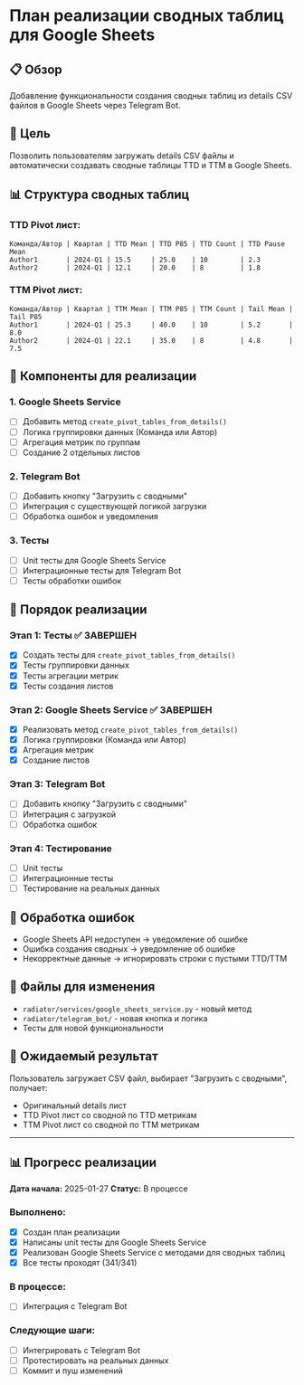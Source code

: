 # План реализации сводных таблиц для Google Sheets

## 📋 Обзор
Добавление функциональности создания сводных таблиц из details CSV файлов в Google Sheets через Telegram Bot.

## 🎯 Цель
Позволить пользователям загружать details CSV файлы и автоматически создавать сводные таблицы TTD и TTM в Google Sheets.

## 📊 Структура сводных таблиц

### TTD Pivot лист:
```
Команда/Автор | Квартал | TTD Mean | TTD P85 | TTD Count | TTD Pause Mean
Author1       | 2024-Q1 | 15.5     | 25.0    | 10        | 2.3
Author2       | 2024-Q1 | 12.1     | 20.0    | 8         | 1.8
```

### TTM Pivot лист:
```
Команда/Автор | Квартал | TTM Mean | TTM P85 | TTM Count | Tail Mean | Tail P85
Author1       | 2024-Q1 | 25.3     | 40.0    | 10        | 5.2       | 8.0
Author2       | 2024-Q1 | 22.1     | 35.0    | 8         | 4.8       | 7.5
```

## 🔧 Компоненты для реализации

### 1. Google Sheets Service
- [ ] Добавить метод `create_pivot_tables_from_details()`
- [ ] Логика группировки данных (Команда или Автор)
- [ ] Агрегация метрик по группам
- [ ] Создание 2 отдельных листов

### 2. Telegram Bot
- [ ] Добавить кнопку "Загрузить с сводными"
- [ ] Интеграция с существующей логикой загрузки
- [ ] Обработка ошибок и уведомления

### 3. Тесты
- [ ] Unit тесты для Google Sheets Service
- [ ] Интеграционные тесты для Telegram Bot
- [ ] Тесты обработки ошибок

## 📝 Порядок реализации

### Этап 1: Тесты ✅ ЗАВЕРШЕН
- [x] Создать тесты для `create_pivot_tables_from_details()`
- [x] Тесты группировки данных
- [x] Тесты агрегации метрик
- [x] Тесты создания листов

### Этап 2: Google Sheets Service ✅ ЗАВЕРШЕН
- [x] Реализовать метод `create_pivot_tables_from_details()`
- [x] Логика группировки (Команда или Автор)
- [x] Агрегация метрик
- [x] Создание листов

### Этап 3: Telegram Bot
- [ ] Добавить кнопку "Загрузить с сводными"
- [ ] Интеграция с загрузкой
- [ ] Обработка ошибок

### Этап 4: Тестирование
- [ ] Unit тесты
- [ ] Интеграционные тесты
- [ ] Тестирование на реальных данных

## 🚨 Обработка ошибок
- Google Sheets API недоступен → уведомление об ошибке
- Ошибка создания сводных → уведомление об ошибке
- Некорректные данные → игнорировать строки с пустыми TTD/TTM

## 📁 Файлы для изменения
- `radiator/services/google_sheets_service.py` - новый метод
- `radiator/telegram_bot/` - новая кнопка и логика
- Тесты для новой функциональности

## 🎯 Ожидаемый результат
Пользователь загружает CSV файл, выбирает "Загрузить с сводными", получает:
- Оригинальный details лист
- TTD Pivot лист со сводной по TTD метрикам
- TTM Pivot лист со сводной по TTM метрикам

---

## 📊 Прогресс реализации

**Дата начала:** 2025-01-27
**Статус:** В процессе

### Выполнено:
- [x] Создан план реализации
- [x] Написаны unit тесты для Google Sheets Service
- [x] Реализован Google Sheets Service с методами для сводных таблиц
- [x] Все тесты проходят (341/341)

### В процессе:
- [ ] Интеграция с Telegram Bot

### Следующие шаги:
- [ ] Интегрировать с Telegram Bot
- [ ] Протестировать на реальных данных
- [ ] Коммит и пуш изменений
